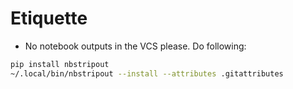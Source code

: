 
# Etiquette

- No notebook outputs in the VCS please. Do following:

``` sh
pip install nbstripout
~/.local/bin/nbstripout --install --attributes .gitattributes
```

